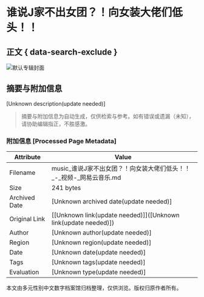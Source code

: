 # 谁说J家不出女团？！向女装大佬们低头！！

## 正文 { data-search-exclude }


![默认专辑封面](http://s4.music.126.net/style/web2/img/default/default_album.jpg)
<!-- tcd_original_link https://music.163.com/video?id=78BF4F198DAC1F659BD95D0C235FD3B6 -->


## 摘要与附加信息

<!-- tcd_abstract -->
[Unknown description(update needed)]
<!-- tcd_abstract_end -->

> 摘要与附加信息为自动生成，仅供检索与参考。如有错误或遗漏（未知），请协助编辑指正，不胜感激。

### 附加信息 [Processed Page Metadata]

| Attribute       | Value                                  |
|-----------------|----------------------------------------|
| Filename        | music_谁说J家不出女团？！向女装大佬们低头！！_-_视频-_网易云音乐.md                             |
| Size            | 241 bytes                           |
| Archived Date   | [Unknown archived date(update needed)]                             |
| Original Link   | [[Unknown link(update needed)]]([Unknown link(update needed)])                       |
| Author          | [Unknown author(update needed)]                               |
| Region          | [Unknown region(update needed)]                               |
| Date            | [Unknown date(update needed)]                                 |
| Tags            | [Unknown tags(update needed)]                                 |
| Evaluation            | [Unknown type(update needed)]                                 |
<!-- tcd_table_end -->

本文由多元性别中文数字档案馆归档整理，仅供浏览。版权归原作者所有。
